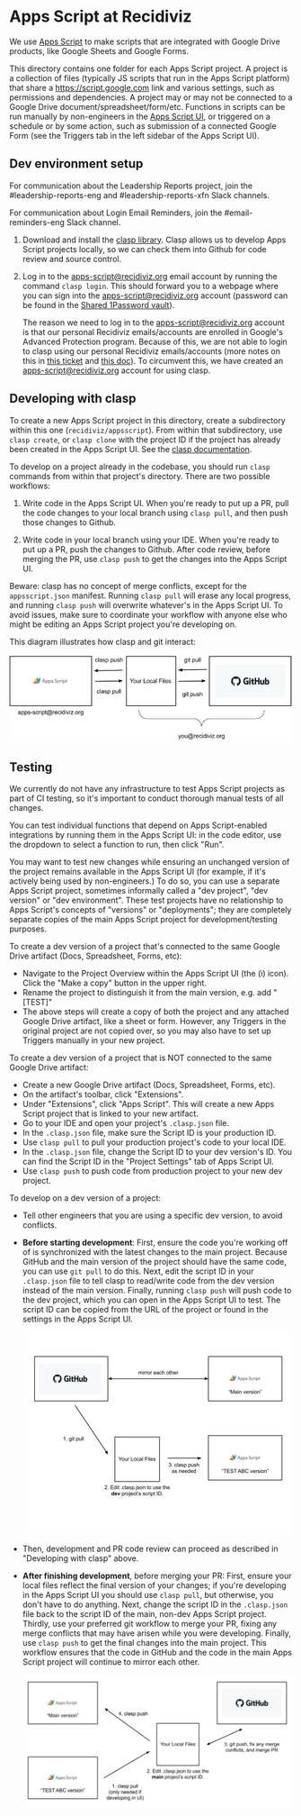 # Apps Script at Recidiviz

We use [Apps Script](https://developers.google.com/apps-script) to make scripts
that are integrated with Google Drive products, like Google Sheets and Google
Forms.

This directory contains one folder for each Apps Script project. A project is a
collection of files (typically JS scripts that run in the Apps Script platform)
that share a https://script.google.com link and various settings, such as
permissions and dependencies. A project may or may not be connected to a Google
Drive document/spreadsheet/form/etc. Functions in scripts can be run manually by
non-engineers in the [Apps Script UI](https://script.google.com), or triggered
on a schedule or by some action, such as submission of a connected Google Form
(see the Triggers tab in the left sidebar of the Apps Script UI).

## Dev environment setup

For communication about the Leadership Reports project, join the
#leadership-reports-eng and #leadership-reports-xfn Slack channels.

For communication about Login Email Reminders, join the #email-reminders-eng
Slack channel.

1. Download and install the
   [clasp library](https://github.com/google/clasp?tab=readme-ov-file#install).
   Clasp allows us to develop Apps Script projects locally, so we can check them
   into Github for code review and source control.

2. Log in to the apps-script@recidiviz.org email account by running the command
   `clasp login`. This should forward you to a webpage where you can sign into
   the apps-script@recidiviz.org account (password can be found in the
   [Shared 1Password vault](https://github.com/google/clasp?tab=readme-ov-file#install)).

   The reason we need to log in to the apps-script@recidiviz.org account is that
   our personal Recidiviz emails/accounts are enrolled in Google's Advanced
   Protection program. Because of this, we are not able to login to clasp using
   our personal Recidiviz emails/accounts (more notes on this in
   [this ticket](https://github.com/Recidiviz/zenhub-tasks/issues/1726) and
   [this doc](https://docs.google.com/document/d/10BGRf4FbWQ3GIS5-KggtRIxQEvRjcS8RHlygA_CdbDM/edit)).
   To circumvent this, we have created an apps-script@recidiviz.org account for
   using clasp.

## Developing with clasp

To create a new Apps Script project in this directory, create a subdirectory
within this one (`recidiviz/appsscript`). From within that subdirectory, use
`clasp create`, or `clasp clone` with the project ID if the project has already
been created in the Apps Script UI. See the
[clasp documentation](https://github.com/google/clasp?tab=readme-ov-file#commands).

To develop on a project already in the codebase, you should run `clasp` commands
from within that project's directory. There are two possible workflows:

1. Write code in the Apps Script UI. When you're ready to put up a PR, pull the
   code changes to your local branch using `clasp pull`, and then push those
   changes to Github.

2. Write code in your local branch using your IDE. When you're ready to put up a
   PR, push the changes to Github. After code review, before merging the PR, use
   `clasp push` to get the changes into the Apps Script UI.

Beware: clasp has no concept of merge conflicts, except for the
`appsscript.json` manifest. Running `clasp pull` will erase any local progress,
and running `clasp push` will overwrite whatever's in the Apps Script UI. To
avoid issues, make sure to coordinate your workflow with anyone else who might
be editing an Apps Script project you're developing on.

This diagram illustrates how clasp and git interact:

![Diagram: "clasp push" goes from your local files to Apps Script, "clasp pull" in the other direction. "git push" goes from your local files to GitHub, "git pull" in the other direction.](clasp_diagram.png)

## Testing

We currently do not have any infrastructure to test Apps Script projects as part
of CI testing, so it's important to conduct thorough manual tests of all
changes.

You can test individual functions that depend on Apps Script-enabled
integrations by running them in the Apps Script UI: in the code editor, use the
dropdown to select a function to run, then click "Run".

You may want to test new changes while ensuring an unchanged version of the
project remains available in the Apps Script UI (for example, if it's actively
being used by non-engineers.) To do so, you can use a separate Apps Script
project, sometimes informally called a "dev project", "dev version" or "dev
environment". These test projects have no relationship to Apps Script's concepts
of "versions" or "deployments"; they are completely separate copies of the main
Apps Script project for development/testing purposes.

To create a dev version of a project that's connected to the same Google Drive
artifact (Docs, Spreadsheet, Forms, etc):

- Navigate to the Project Overview within the Apps Script UI (the (i) icon).
  Click the "Make a copy" button in the upper right.
- Rename the project to distinguish it from the main version, e.g. add "[TEST]"
- The above steps will create a copy of both the project and any attached Google
  Drive artifact, like a sheet or form. However, any Triggers in the original
  project are not copied over, so you may also have to set up Triggers manually
  in your new project.

To create a dev version of a project that is NOT connected to the same Google
Drive artifact:

- Create a new Google Drive artifact (Docs, Spreadsheet, Forms, etc).
- On the artifact's toolbar, click "Extensions".
- Under "Extensions", click "Apps Script". This will create a new Apps Script
  project that is linked to your new artifact.
- Go to your IDE and open your project's `.clasp.json` file.
- In the `.clasp.json` file, make sure the Script ID is your production ID.
- Use `clasp pull` to pull your production project's code to your local IDE.
- In the `.clasp.json` file, change the Script ID to your dev version's ID. You
  can find the Script ID in the "Project Settings" tab of Apps Script UI.
- Use `clasp push` to push code from production project to your new dev project.

To develop on a dev version of a project:

- Tell other engineers that you are using a specific dev version, to avoid
  conflicts.
- **Before starting development**: First, ensure the code you're working off of
  is synchronized with the latest changes to the main project. Because GitHub
  and the main version of the project should have the same code, you can use
  `git pull` to do this. Next, edit the script ID in your `.clasp.json` file to
  tell clasp to read/write code from the dev version instead of the main
  version. Finally, running `clasp push` will push code to the dev project,
  which you can open in the Apps Script UI to test. The script ID can be copied
  from the URL of the project or found in the settings in the Apps Script UI.

  ![Diagram](starting_clasp_project_in_test_env.png)

- Then, development and PR code review can proceed as described in "Developing
  with clasp" above.
- **After finishing development**, before merging your PR: First, ensure your
  local files reflect the final version of your changes; if you're developing in
  the Apps Script UI you should use `clasp pull`, but otherwise, you don't have
  to do anything. Next, change the script ID in the `.clasp.json` file back to
  the script ID of the main, non-dev Apps Script project. Thirdly, use your
  preferred git workflow to merge your PR, fixing any merge conflicts that may
  have arisen while you were developing. Finally, use `clasp push` to get the
  final changes into the main project. This workflow ensures that the code in
  GitHub and the code in the main Apps Script project will continue to mirror
  each other.

  ![Diagram](ending_clasp_project_in_test_env.png)
